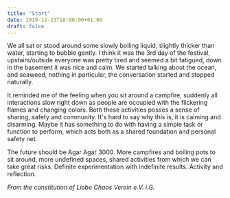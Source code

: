 ```yaml
---
title: "Start"
date: 2019-12-23T18:00:00+01:00
draft: false
---
```

We all sat or stood around some slowly boiling liquid, slightly thicker than water, starting to bubble gently. I think it was the 3rd day of the festival, upstairs/outside everyone was pretty tired and seemed a bit fatigued, down in the basement it was nice and calm. We started talking about the ocean, and seaweed, nothing in particular, the conversation started and stopped naturally. 

It reminded me of the feeling when you sit around a campfire, suddenly all interactions slow right down as people are occupied with the flickering flames and changing colors. Both these activities posses a sense of sharing, safety and community. It's hard to say why this is, it is calming and disarming. Maybe it has something to do with having a simple task or function to perform, which acts both as a shared foundation and personal safety net. 

The future should be Agar Agar 3000. More campfires and boiling pots to sit around, more undefined spaces, shared activities from which we can take great risks. Definite experimentation with indefinite results. Activity and reflection.

*From the constitution of Liebe Chaos Verein e.V. i.G.*